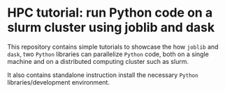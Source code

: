 # HPC tutorial: run Python code on a slurm cluster using joblib and dask

This repository contains simple tutorials to showcase the how `joblib` and `dask`, two `Python` libraries
can parallelize `Python` code, both on a single machine and on a distributed computing cluster such as slurm.

It also contains standalone instruction install the necessary `Python` libraries/development environment.
